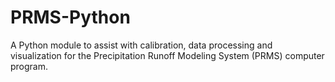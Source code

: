 # PRMS-Python
A Python module to assist with calibration, data processing and visualization for the Precipitation Runoff Modeling System (PRMS) computer program. 
